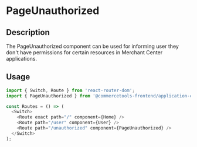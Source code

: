 # PageUnauthorized

## Description

The PageUnauthorized component can be used for informing user they don't have permissions for certain resources in Merchant Center applications.

## Usage

```js
import { Switch, Route } from 'react-router-dom';
import { PageUnauthorized } from '@commercetools-frontend/application-components';

const Routes = () => (
  <Switch>
    <Route exact path="/" component={Home} />
    <Route path="/user" component={User} />
    <Route path="/unauthorized" component={PageUnauthorized} />
  </Switch>
);
```
